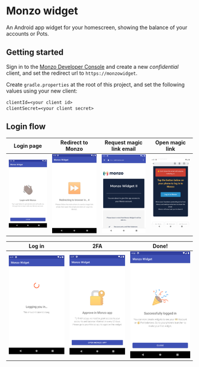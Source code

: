 # Monzo widget

An Android app widget for your homescreen, showing the balance of your accounts or Pots.

## Getting started

Sign in to the [Monzo Developer Console](https://developers.monzo.com) and create a new _confidential_ client, and 
set the redirect url to `https://monzowidget`.

Create `gradle.properties` at the root of this project, and set the following values using your new client:

```
clientId=<your client id>
clientSecret=<your client secret>
```

## Login flow

| Login page | Redirect to Monzo | Request magic link email | Open magic link |
|---|---|---|---|
| ![step1](images/step1-login.png) | ![step2](images/step2-redirect.png) | ![step3](images/step3-reqmagiclink.png) | ![step4](images/step4-openmagiclink.png) |

| Log in | 2FA | Done! |
|---|---|---|
| ![step5](images/step5-auth.png) | ![step6](images/step6-sca.png) | ![step7](images/step7-done.png) |
